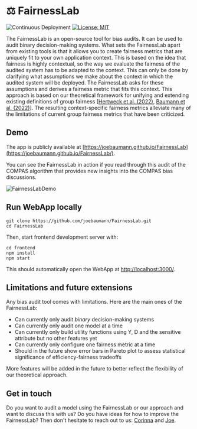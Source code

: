 # :balance_scale: FairnessLab

![Continuous Deployment](https://github.com/joebaumann/FairnessLab/workflows/Deploy/badge.svg)
[![License: MIT](https://img.shields.io/badge/License-MIT-yellow.svg)](https://opensource.org/licenses/MIT)

The FairnessLab is an open-source tool for bias audits. It can be used to audit binary decision-making systems.
What sets the FairnessLab apart from existing tools is that it allows you to create fairness metrics that are uniquely fit to your own application context. This is based on the idea that fairness is highly contextual, so the way we evaluate the fairness of the audited system has to be adapted to the context. This can only be done by clarifying what assumptions we make about the context in which the audited system will be deployed. The FairnessLab asks for these assumptions and derives a fairness metric that fits this context. This approach is based on our theoretical framework for unifying and extending existing definitions of group fairness [[Hertweck et al. (2022)](https://arxiv.org/abs/2206.02891), [Baumann et al. (2022)](https://arxiv.org/abs/2206.02897)]. The resulting context-specific fairness metrics alleviate many of the limitations of current group fairness metrics that have been criticized.

## Demo

The app is publicly available at [https://joebaumann.github.io/FairnessLab](https://joebaumann.github.io/FairnessLab/).

You can see the FairnessLab in action if you read through this audit of the COMPAS algorithm that provides new insights into the COMPAS bias discussions.

![FairnessLabDemo](demo/demo.gif)

## Run WebApp locally

```
git clone https://github.com/joebaumann/FairnessLab.git
cd FairnessLab
```
Then, start frontend development server with:
```
cd frontend
npm install
npm start
```
This should automatically open the WebApp at <http://localhost:3000/>.

## Limitations and future extensions

Any bias audit tool comes with limitations. Here are the main ones of the FairnessLab:
- Can currently only audit _binary_ decision-making systems
- Can currently only audit one model at a time
- Can currently only build utility functions using Y, D and the sensitive attribute but no other features yet
- Can currently only configure one fairness metric at a time
- Should in the future show error bars in Pareto plot to assess statistical significance of efficiency-fairness tradeoffs

More features will be added in the future to better reflect the flexibility of our theoretical approach.

## Get in touch

Do you want to audit a model using the FairnessLab or our approach and want to discuss this with us? Do you have ideas for how to improve the FairnessLab? Then don't hesitate to reach out to us: [Corinna](corinna.hertweck@uzh.ch) and [Joe](baumann@ifi.uzh.ch).